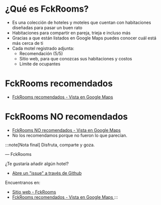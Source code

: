 # ¿Qué es FckRooms?
+ Es una colección de hoteles y moteles que cuentan con habitaciones diseñadas para pasar un buen rato
+ Habitaciones para compartir en pareja, trieja e incluso más
+ Gracias a que están listados en Google Maps puedes conocer cuál está más cerca de ti
+ Cada motel registrado adjunta:
  + Recomendación (5/5)
  + Sitio web, para que conozcas sus habitaciones y costos
  + Límite de ocupantes 

# FckRooms recomendados
+ <a href="https://maps.app.goo.gl/AU9fgk5bX1dXPqh5A" target="_blank">FckRooms recomendados - Vista en Google Maps </a>

# FckRooms NO recomendados
+ <a href="https://maps.app.goo.gl/A22tPVVTGj4pethSA" target="_blank">FckRooms NO recomendados - Vista en Google Maps </a>
+ No los recomendamos porque no fueron lo que parecían. 


:::note[Nota final]
Disfruta, comparte y goza.

— FckRooms

¿Te gustaría añadir algún hotel?
+ <a href="https://github.com/fckrooms/fckrooms.github.io/issues" target="_blank">Abre un "issue" a través de Github</a>

Encuentranos en:
+ <a href="https://fckrooms.github.io/" target="_blank">Sitio web - FckRooms</a>
+ <a href="https://maps.app.goo.gl/AU9fgk5bX1dXPqh5A" target="_blank">FckRooms recomendados - Vista en Google Maps </a>
:::
